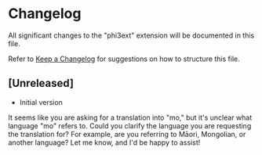 # Changelog

All significant changes to the "phi3ext" extension will be documented in this file.

Refer to [Keep a Changelog](http://keepachangelog.com/) for suggestions on how to structure this file.

## [Unreleased]

- Initial version

It seems like you are asking for a translation into "mo," but it's unclear what language "mo" refers to. Could you clarify the language you are requesting the translation for? For example, are you referring to Māori, Mongolian, or another language? Let me know, and I'd be happy to assist!